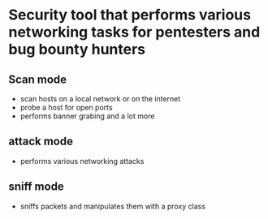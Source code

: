 # Security tool that performs various networking tasks for pentesters and bug bounty hunters
## Scan mode 
- scan hosts on a local network or on the internet
- probe a host for open ports 
- performs banner grabing and a lot more
## attack mode 
- performs various networking attacks
## sniff mode 
- sniffs packets and manipulates them with a proxy class
